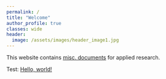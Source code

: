 ```yaml
---
permalink: /
title: "Welcome"
author_profile: true
classes: wide
header:
  image: /assets/images/header_image1.jpg
---
```



This website contains [misc. documents](documents) for applied research.

Test: <a href="http://example.com/" target="_blank">Hello, world!</a>

